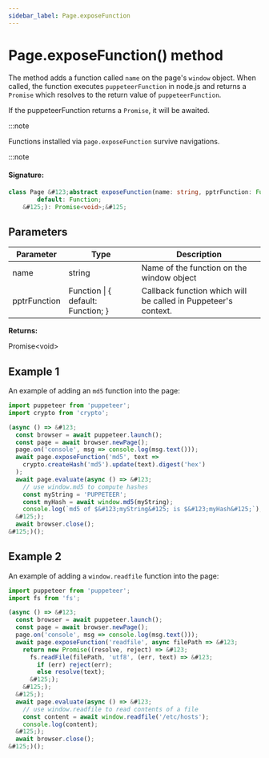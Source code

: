 ```yaml
---
sidebar_label: Page.exposeFunction
---
```


# Page.exposeFunction() method

The method adds a function called `name` on the page's `window` object. When called, the function executes `puppeteerFunction` in node.js and returns a `Promise` which resolves to the return value of `puppeteerFunction`.

If the puppeteerFunction returns a `Promise`, it will be awaited.

:::note

Functions installed via `page.exposeFunction` survive navigations.

:::note

#### Signature:

```typescript
class Page &#123;abstract exposeFunction(name: string, pptrFunction: Function | &#123;
        default: Function;
    &#125;): Promise<void>;&#125;
```

## Parameters

| Parameter    | Type                                         | Description                                                    |
| ------------ | -------------------------------------------- | -------------------------------------------------------------- |
| name         | string                                       | Name of the function on the window object                      |
| pptrFunction | Function \| &#123; default: Function; &#125; | Callback function which will be called in Puppeteer's context. |

**Returns:**

Promise&lt;void&gt;

## Example 1

An example of adding an `md5` function into the page:

```ts
import puppeteer from 'puppeteer';
import crypto from 'crypto';

(async () => &#123;
  const browser = await puppeteer.launch();
  const page = await browser.newPage();
  page.on('console', msg => console.log(msg.text()));
  await page.exposeFunction('md5', text =>
    crypto.createHash('md5').update(text).digest('hex')
  );
  await page.evaluate(async () => &#123;
    // use window.md5 to compute hashes
    const myString = 'PUPPETEER';
    const myHash = await window.md5(myString);
    console.log(`md5 of $&#123;myString&#125; is $&#123;myHash&#125;`);
  &#125;);
  await browser.close();
&#125;)();
```

## Example 2

An example of adding a `window.readfile` function into the page:

```ts
import puppeteer from 'puppeteer';
import fs from 'fs';

(async () => &#123;
  const browser = await puppeteer.launch();
  const page = await browser.newPage();
  page.on('console', msg => console.log(msg.text()));
  await page.exposeFunction('readfile', async filePath => &#123;
    return new Promise((resolve, reject) => &#123;
      fs.readFile(filePath, 'utf8', (err, text) => &#123;
        if (err) reject(err);
        else resolve(text);
      &#125;);
    &#125;);
  &#125;);
  await page.evaluate(async () => &#123;
    // use window.readfile to read contents of a file
    const content = await window.readfile('/etc/hosts');
    console.log(content);
  &#125;);
  await browser.close();
&#125;)();
```

